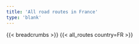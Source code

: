 ```yaml
---
title: 'All road routes in France'
type: 'blank'
---
```


{{< breadcrumbs >}}
{{< all_routes country=FR >}}
